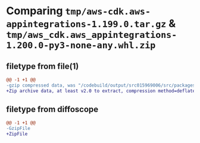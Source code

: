 # Comparing `tmp/aws-cdk.aws-appintegrations-1.199.0.tar.gz` & `tmp/aws_cdk.aws_appintegrations-1.200.0-py3-none-any.whl.zip`

## filetype from file(1)

```diff
@@ -1 +1 @@
-gzip compressed data, was "/codebuild/output/src015969006/src/packages/@aws-cdk/aws-appintegrations/dist/python/aws-cdk.aws-appintegrations-1.199.0.tar", last modified: Thu Apr 20 17:20:37 2023, max compression
+Zip archive data, at least v2.0 to extract, compression method=deflate
```

## filetype from diffoscope

```diff
@@ -1 +1 @@
-GzipFile
+ZipFile
```

